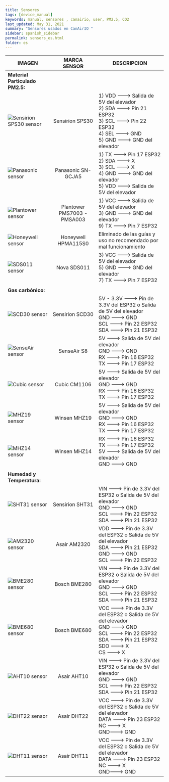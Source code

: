 ```yaml
---
title: Sensores
tags: [device_manual]
keywords: manual, sensores , canairio, user, PM2.5, CO2
last_updated: May 31, 2021
summary: "Sensores usados en CanAirIO "
sidebar: spanish_sidebar
permalink: sensors_es.html 
folder: es
---
```


| IMAGEN           | MARCA SENSOR     | DESCRIPCION     |
| ---------------- |:----------------:| -----------|
|**Material Particulado PM2.5:**|
| ![Sensirion SPS30 sensor](https://github.com/kike-canaries/docs/blob/main/images/sensors_sps30.jpg)|Sensirion SPS30|1) VDD ---> Salida de 5V del elevador<br>2) SDA ---> Pin 21 ESP32<br>3) SCL ---> Pin 22 ESP32<br>4) SEL ---> GND<br>5) GND ---> GND del elevador|
|![Panasonic sensor](https://github.com/kike-canaries/docs/blob/main/images/sensors_panasonic.jpg)|Panasonic SN-GCJA5|1) TX ---> Pin 17 ESP32<br>2) SDA ---> X<br>3) SCL ---> X<br>4) GND ---> GND del elevador<br>5) VDD ---> Salida de 5V del elevador|
|![Plantower sensor](https://github.com/kike-canaries/docs/blob/main/images/sensors_plantower.jpg)|Plantower PMS7003 - PMSA003|1) VCC ---> Salida de 5V del elevador<br>3) GND ---> GND del elevador<br>9) TX ---> Pin 7 ESP32|
|![Honeywell sensor](https://github.com/kike-canaries/docs/blob/main/images/sensors_honeywell.jpg)|Honeywell HPMA115S0|Eliminado de las guías y uso no recomendado por mal funcionamiento|
|![SDS011 sensor](https://github.com/kike-canaries/docs/blob/main/images/sensors_sds011.jpg)|Nova SDS011|3) VCC ---> Salida de 5V del elevador<br>5) GND ---> GND del elevador<br>7) TX ---> Pin 7 ESP32|
||
|**Gas carbónico:**|
| ![SCD30 sensor](https://github.com/kike-canaries/docs/blob/main/images/sensors_scd30.jpg)|Sensirion SCD30|5V - 3.3V ---> Pin de 3.3V del ESP32 o Salida de 5V del elevador<br>GND ---> GND<br>SCL ---> Pin 22 ESP32<br>SDA ---> Pin 21 ESP32<br>|
| ![SenseAir sensor](https://github.com/kike-canaries/docs/blob/main/images/sensors_senseair_s8.jpg)|SenseAir S8|5V ---> Salida de 5V del elevador<br>GND ---> GND<br>RX ---> Pin 16 ESP32<br>TX ---> Pin 17 ESP32|
| ![Cubic sensor](https://github.com/kike-canaries/docs/blob/main/images/sensors_cubic.jpg)|Cubic CM1106|5V ---> Salida de 5V del elevador<br>GND ---> GND<br>RX ---> Pin 16 ESP32<br>TX ---> Pin 17 ESP32|
| ![MHZ19 sensor](https://github.com/kike-canaries/docs/blob/main/images/sensors_mhz19.jpg)|Winsen MHZ19|5V ---> Salida de 5V del elevador<br>GND ---> GND<br>RX ---> Pin 16 ESP32<br>TX ---> Pin 17 ESP32|
|![MHZ14 sensor](https://github.com/kike-canaries/docs/blob/main/images/sensors_mhz14.jpg)|Winsen MHZ14|RX ---> Pin 16 ESP32<br>TX ---> Pin 17 ESP32<br>5V ---> Salida de 5V del elevador<br>GND ---> GND|
||
|**Humedad y Temperatura:**|
| ![SHT31 sensor](https://github.com/kike-canaries/docs/blob/main/images/sensors_sht31.jpg)|Sensirion SHT31|VIN ---> Pin de 3.3V del ESP32 o Salida de 5V del elevador<br>GND ---> GND<br>SCL ---> Pin 22 ESP32<br>SDA ---> Pin 21 ESP32|
| ![AM2320 sensor](https://github.com/kike-canaries/docs/blob/main/images/sensors_am2320.jpg)|Asair AM2320|VDD ---> Pin de 3.3V del ESP32 o Salida de 5V del elevador<br>SDA ---> Pin 21 ESP32<br>GND ---> GND<br>SCL ---> Pin 22 ESP32|
| ![BME280 sensor](https://github.com/kike-canaries/docs/blob/main/images/sensors_bme280.jpg)|Bosch BME280|VIN ---> Pin de 3.3V del ESP32 o Salida de 5V del elevador<br>GND ---> GND<br>SCL ---> Pin 22 ESP32<br>SDA ---> Pin 21 ESP32|
| ![BME680 sensor](https://github.com/kike-canaries/docs/blob/main/images/sensors_bme680.jpg)|Bosch BME680|VCC ---> Pin de 3.3V del ESP32 o Salida de 5V del elevador<br>GND ---> GND<br>SCL ---> Pin 22 ESP32<br>SDA ---> Pin 21 ESP32<br>SDO ---> X<br>CS ---> X|
| ![AHT10 sensor](https://github.com/kike-canaries/docs/blob/main/images/sensors_aht10.jpg)|Asair AHT10|VIN ---> Pin de 3.3V del ESP32 o Salida de 5V del elevador<br>GND ---> GND<br>SCL ---> Pin 22 ESP32<br>SDA ---> Pin 21 ESP32|
| ![DHT22 sensor](https://github.com/kike-canaries/docs/blob/main/images/sensors_dht22.jpg)|Asair DHT22|VCC ---> Pin de 3.3V del ESP32 o Salida de 5V del elevador<br>DATA ---> Pin 23 ESP32<br>NC ---> X<br>GND---> GND|
| ![DHT11 sensor](https://github.com/kike-canaries/docs/blob/main/images/sensors_dht11.jpg)|Asair DHT11|VCC ---> Pin de 3.3V del ESP32 o Salida de 5V del elevador<br>DATA ---> Pin 23 ESP32<br>NC ---> X<br>GND---> GND|
